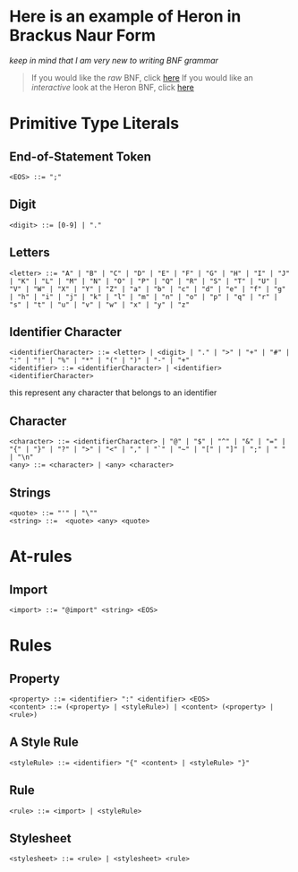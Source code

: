 # Here is an example of Heron in Brackus Naur Form

*keep in mind that I am very new to writing BNF grammar*
> If you would like the *raw* BNF, click [here](heron.bnf)
> If you would like an *interactive* look at the Heron BNF, click [here](https://bnfplayground.pauliankline.com/?bnf=%3CEOS%3E%20%3A%3A%3D%20%22%3B%22%0A%0A%3Cdigit%3E%20%3A%3A%3D%20%5B0-9%5D%20%7C%20%22.%22%0A%3Cletter%3E%20%3A%3A%3D%20%22A%22%20%7C%20%22B%22%20%7C%20%22C%22%20%7C%20%22D%22%20%7C%20%22E%22%20%7C%20%22F%22%20%7C%20%22G%22%20%7C%20%22H%22%20%7C%20%22I%22%20%7C%20%22J%22%20%7C%20%22K%22%20%7C%20%22L%22%20%7C%20%22M%22%20%7C%20%22N%22%20%7C%20%22O%22%20%7C%20%22P%22%20%7C%20%22Q%22%20%7C%20%22R%22%20%7C%20%22S%22%20%7C%20%22T%22%20%7C%20%22U%22%20%7C%20%22V%22%20%7C%20%22W%22%20%7C%20%22X%22%20%7C%20%22Y%22%20%7C%20%22Z%22%20%7C%20%22a%22%20%7C%20%22b%22%20%7C%20%22c%22%20%7C%20%22d%22%20%7C%20%22e%22%20%7C%20%22f%22%20%7C%20%22g%22%20%7C%20%22h%22%20%7C%20%22i%22%20%7C%20%22j%22%20%7C%20%22k%22%20%7C%20%22l%22%20%7C%20%22m%22%20%7C%20%22n%22%20%7C%20%22o%22%20%7C%20%22p%22%20%7C%20%22q%22%20%7C%20%22r%22%20%7C%20%22s%22%20%7C%20%22t%22%20%7C%20%22u%22%20%7C%20%22v%22%20%7C%20%22w%22%20%7C%20%22x%22%20%7C%20%22y%22%20%7C%20%22z%22%0A%0A%3CidentifierCharacter%3E%20%3A%3A%3D%20%3Cletter%3E%20%7C%20%3Cdigit%3E%20%7C%20%22.%22%20%7C%20%22%3E%22%20%7C%20%22%2B%22%20%7C%20%22%23%22%20%7C%20%22%3A%22%20%7C%20%22!%22%20%7C%20%22%25%22%20%7C%20%22*%22%20%7C%20%22(%22%20%7C%20%22)%22%20%7C%20%22-%22%20%7C%20%22%2B%22%0A%3Cidentifier%3E%20%3A%3A%3D%20%3CidentifierCharacter%3E%20%7C%20%3Cidentifier%3E%20%3CidentifierCharacter%3E%0A%0A%3Ccharacter%3E%20%3A%3A%3D%20%3CidentifierCharacter%3E%20%7C%20%22%40%22%20%7C%20%22%24%22%20%7C%20%22%5E%22%20%7C%20%22%26%22%20%7C%20%22%3D%22%20%7C%20%22%7B%22%20%7C%20%22%7D%22%20%7C%20%22%3F%22%20%7C%20%22%3E%22%20%7C%20%22%3C%22%20%7C%20%22%2C%22%20%7C%20%22%60%22%20%7C%20%22~%22%20%7C%20%22%5B%22%20%7C%20%22%5D%22%20%7C%20%22%3B%22%20%7C%20%22%20%22%20%7C%20%22%5Cn%22%0A%3Cany%3E%20%3A%3A%3D%20%3Ccharacter%3E%20%7C%20%3Cany%3E%20%3Ccharacter%3E%0A%0A%3Cquote%3E%20%3A%3A%3D%20%22%27%22%20%7C%20%22%5C%22%22%0A%3Cstring%3E%20%3A%3A%3D%20%20%3Cquote%3E%20%3Cany%3E%20%3Cquote%3E%0A%0A%3Cimport%3E%20%3A%3A%3D%20%22%40import%22%20%3Cstring%3E%20%3CEOS%3E%0A%0A%3Cproperty%3E%20%3A%3A%3D%20%3Cidentifier%3E%20%22%3A%22%20%3Cidentifier%3E%20%3CEOS%3E%0A%3Ccontent%3E%20%3A%3A%3D%20(%3Cproperty%3E%20%7C%20%3CstyleRule%3E)%20%7C%20%3Ccontent%3E%20(%3Cproperty%3E%20%7C%20%3Crule%3E)%0A%0A%3CstyleRule%3E%20%3A%3A%3D%20%3Cidentifier%3E%20%22%7B%22%20%3Ccontent%3E%20%7C%20%3CstyleRule%3E%20%22%7D%22%0A%0A%3Crule%3E%20%3A%3A%3D%20%3Cimport%3E%20%7C%20%3CstyleRule%3E%0A%3Cstylesheet%3E%20%3A%3A%3D%20%3Crule%3E%20%7C%20%3Cstylesheet%3E%20%3Crule%3E&name=)

# Primitive Type Literals

## End-of-Statement Token

```
<EOS> ::= ";"
```

## Digit

```
<digit> ::= [0-9] | "."
```

## Letters

```
<letter> ::= "A" | "B" | "C" | "D" | "E" | "F" | "G" | "H" | "I" | "J" | "K" | "L" | "M" | "N" | "O" | "P" | "Q" | "R" | "S" | "T" | "U" | "V" | "W" | "X" | "Y" | "Z" | "a" | "b" | "c" | "d" | "e" | "f" | "g" | "h" | "i" | "j" | "k" | "l" | "m" | "n" | "o" | "p" | "q" | "r" | "s" | "t" | "u" | "v" | "w" | "x" | "y" | "z"
```

## Identifier Character

```
<identifierCharacter> ::= <letter> | <digit> | "." | ">" | "+" | "#" | ":" | "!" | "%" | "*" | "(" | ")" | "-" | "+"
<identifier> ::= <identifierCharacter> | <identifier> <identifierCharacter>
```

this represent any character that belongs to an identifier

## Character

```
<character> ::= <identifierCharacter> | "@" | "$" | "^" | "&" | "=" | "{" | "}" | "?" | ">" | "<" | "," | "`" | "~" | "[" | "]" | ";" | " " | "\n"
<any> ::= <character> | <any> <character>
```

## Strings

```
<quote> ::= "'" | "\""
<string> ::=  <quote> <any> <quote>
```

# At-rules

## Import

```
<import> ::= "@import" <string> <EOS>
```

# Rules

## Property

```
<property> ::= <identifier> ":" <identifier> <EOS>
<content> ::= (<property> | <styleRule>) | <content> (<property> | <rule>)
```

## A Style Rule

```
<styleRule> ::= <identifier> "{" <content> | <styleRule> "}"
```

## Rule

```
<rule> ::= <import> | <styleRule>
```

## Stylesheet

```
<stylesheet> ::= <rule> | <stylesheet> <rule>
```
